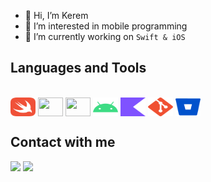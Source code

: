 - 👋 Hi, I’m Kerem
- 👀 I’m interested in mobile programming
-  I’m currently working on ```Swift & iOS```

<h2>Languages and Tools</h2>
<div style="display: inline_block"><br>
  <img align="center" height="30" width="40" src="assets/swift.svg">
  <img align="center" height="30" width="40" src="assets/swiftui.svg">
  <img align="center" height="30" width="40" src="assets/tuist.svg">
  <img align="center" height="30" width="40" src="assets/android.svg">
  <img align="center" height="30" width="40" src="assets/kotlin.svg">
  <img align="center" height="30" width="40" src="assets/git.svg">
  <img align="center" height="30" width="40" src="assets/bitbucket.svg">

</div>
    
<h2>Contact with me</h2>
<a href = "mailto:keremersu35@gmail.com"><img src="https://img.shields.io/badge/-Gmail-%23333?style=for-the-badge&logo=gmail&logoColor=white" target="_blank"></a>
<a href="https://www.linkedin.com/in/kerem-ersu-0082ba194/" target="_blank"><img src="https://img.shields.io/badge/-LinkedIn-%230077B5?style=for-the-badge&logo=linkedin&logoColor=white" target="_blank"></a>
</br>
